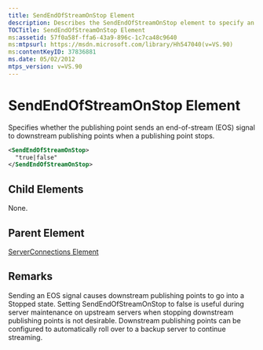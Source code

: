 ```yaml
---
title: SendEndOfStreamOnStop Element
description: Describes the SendEndOfStreamOnStop element to specify an EOS signal and provides the element's child elements, parent element, and remarks.
TOCTitle: SendEndOfStreamOnStop Element
ms:assetid: 57f0a58f-ffa6-43a9-896c-1c7ca48c9640
ms:mtpsurl: https://msdn.microsoft.com/library/Hh547040(v=VS.90)
ms:contentKeyID: 37836881
ms.date: 05/02/2012
mtps_version: v=VS.90
---
```


# SendEndOfStreamOnStop Element

Specifies whether the publishing point sends an end-of-stream (EOS) signal to downstream publishing points when a publishing point stops.

```xml
<SendEndOfStreamOnStop>
  "true|false"
</SendEndOfStreamOnStop>
```

## Child Elements

None.

## Parent Element

[ServerConnections Element](serverconnections-element.md)

## Remarks

Sending an EOS signal causes downstream publishing points to go into a Stopped state. Setting SendEndOfStreamOnStop to false is useful during server maintenance on upstream servers when stopping downstream publishing points is not desirable. Downstream publishing points can be configured to automatically roll over to a backup server to continue streaming.

